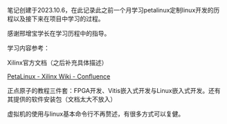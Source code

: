 笔记创建于2023.10.6，在此记录此之前一个月学习petalinux定制linux开发的历程以及接下来在项目中学习的过程。

感谢邢增宝学长在学习历程中的指导。

学习内容参考：

Xilinx官方文档（之后补充具体描述）

[PetaLinux - Xilinx Wiki - Confluence](https://xilinx-wiki.atlassian.net/wiki/spaces/A/pages/18842250/PetaLinux)

正点原子的教程三件套：FPGA开发、Vitis嵌入式开发与Linux嵌入式开发。还有其提供的软件安装包（文档太大不放入）

虚拟机的使用与linux基本命令行不再赘述，有很多方式可以复健。